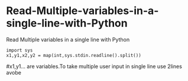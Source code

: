 # Read-Multiple-variables-in-a-single-line-with-Python
Read Multiple variables in a single line with Python


```<python3>
import sys
x1,y1,x2,y2 = map(int,sys.stdin.readline().split())
```

#x1,y1... are variables.To take multiple user input in single line use 2lines avobe


